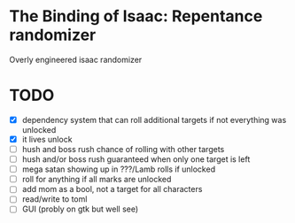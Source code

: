 # The Binding of Isaac: Repentance randomizer
Overly engineered isaac randomizer



# TODO
- [x] dependency system that can roll additional targets if not everything was unlocked
- [x] it lives unlock
- [ ] hush and boss rush chance of rolling with other targets
- [ ] hush and/or boss rush guaranteed when only one target is left
- [ ] mega satan showing up in ???/Lamb rolls if unlocked
- [ ] roll for anything if all marks are unlocked
- [ ] add mom as a bool, not a target for all characters
- [ ] read/write to toml
- [ ] GUI (probly on gtk but well see)
